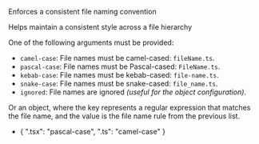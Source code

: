 Enforces a consistent file naming convention

Helps maintain a consistent style across a file hierarchy


One of the following arguments must be provided:

* `camel-case`: File names must be camel-cased: `fileName.ts`.
* `pascal-case`: File names must be Pascal-cased: `FileName.ts`.
* `kebab-case`: File names must be kebab-cased: `file-name.ts`.
* `snake-case`: File names must be snake-cased: `file_name.ts`.
* `ignored`: File names are ignored _(useful for the object configuration)_.

Or an object, where the key represents a regular expression that
matches the file name, and the value is the file name rule from
the previous list.

* { ".tsx": "pascal-case", ".ts": "camel-case" }
        